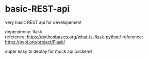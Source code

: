 # basic-REST-api
very basic REST api for developement

dependency: flask \
reference: https://pythonbasics.org/what-is-flask-python/
reference: https://pypi.org/project/Flask/

super easy to deploy for mock api backend 
